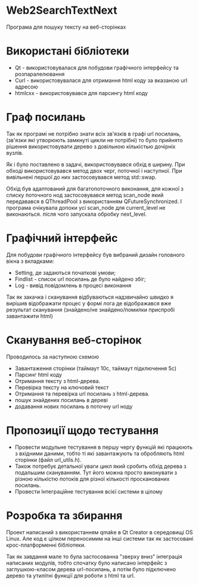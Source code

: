 # Web2SearchTextNext
Програма для пошуку тексту на веб-сторінках

# Використані бібліотеки
- Qt - використовувалася для побудови графічного інтерфейсу та розпаралелювання
- Curl - використовувалася для отримання html коду за вказаною url адресою
- htmlcxx - використовувався для парсингу html коду

# Граф посилань
Так як програмі не потрібно знати всіх зв'язків в графі url посилань,
(зв'язки які утворюють замкнуті цикли не потрібні) то було прийнято 
рішення використовувати дерево з довільною кількістью дочірніх вузлів.

Як і було поставлено в задачі, використовувався обхід в ширину.
При обході використовувався метод двох черг, поточної і наступної.
При вивільнені першої до них застосовувався метод std::swap.

Обхід був адаптований для багатопоточного виконання, для кожної
з списку поточного нод застосовувався метод scan_node який передавався
в QThreadPool з використанням QFutureSynchronized. І програма очікувала 
допоки усі scan_node для current_level не виконаються. після чого запускала обробку next_level.

# Графічний інтерфейс
Для побудови графічного інтерфейсу був вибраний дизайн головного вікна з вкладками:
- Setting, де задаються початкові умови;
- Findlist - список url посилань де було найдено збіг;
- Log - вивід повідомлень в процесі виконання

Так як закачка і сканування відбуваються надзвичайно швидко я вирішив відображати процес у формі лога
де відображався вже результат сканування (знайдено/не знайдено/помилки приспробі завантажити html)

# Сканування веб-сторінок
Проводилось за наступною схемою
- Завантаження сторінки (таймаут 10с, таймаут підключення 5с)
- Парсинг html коду
- Отримання тексту з html-дерева.
- Перевірка тексту на ключовий текст
- Отримання та перевірка url посилань з html-дерева.
- пошук знайдених посилань в дереві
- додавання нових посилань в поточну url ноду

# Пропозиції щодо тестування
- Провести модульне тестування в першу чергу функцій які працюють з вхідними даними, тобто
  ті які завантажують та обробляють html сторінки (файл url_utils.h).
- Також потребує детальної уваги цикл який сробить обхід дерева з подальшим скануванням. Тут
його можна просто виконувати з різною кількістю потоків для різної кількості просканованих
посилань.
- Провести Інтеграційне тестування всієї системи в цілому

# Розробка та збирання
Проект написаний з використанням qmake в Qt Creator в середовищі OS Linux. Але код є 
цілком переносимим на інші системи так як застосовані крос-платформенні бібліотеки.

Так як завдання мале то була застосованна "зверху вниз" інтеграція написаних модулів,
тобто спочатку було написано інтерфейс з заглушкою-класом дерева url-посилань,
а потім було підключено дерево та утилітні функції для роботи з html та url.
